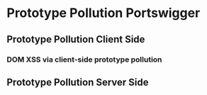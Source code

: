# Prototype Pollution Portswigger

## Prototype Pollution Client Side

### DOM XSS via client-side prototype pollution




## Prototype Pollution Server Side

